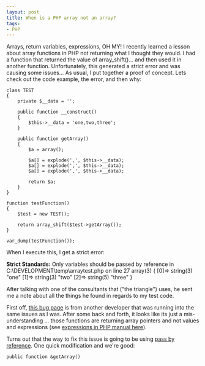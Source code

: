 ```yaml
---
layout: post
title: When is a PHP array not an array?
tags:
- PHP
---
```


Arrays, return variables, expressions, OH MY!  I recently learned a lesson about array functions in PHP not returning what I thought they would.  I had a function that returned the value of array_shift()... and then used it in another function.  Unfortunately, this generated a strict error and was causing some issues... As usual, I put together a proof of concept.  Lets check out the code example, the error, and then why:

```php?start_inline=1
class TEST
{
    private $__data = '';
 
    public function __construct()
    {
        $this->__data = 'one,two,three';
    }
 
    public function getArray()
    {
        $a = array();
 
        $a[] = explode(',', $this->__data);
        $a[] = explode(',', $this->__data);
        $a[] = explode(',', $this->__data);
 
        return $a;
    }
}
 
function testFunction()
{
    $test = new TEST();
 
    return array_shift($test->getArray());
}
 
var_dump(testFunction());
```

When I execute this, I get a strict error:

**Strict Standards:** Only variables should be passed by reference in C:\DEVELOPMENT\temp\arraytest.php on line 27
array(3) { [0]=> string(3) "one" [1]=> string(3) "two" [2]=> string(5) "three" }

After talking with one of the consultants that ("the triangle") uses, he sent me a note about all the things he found in regards to my test code.

First off, [this bug page](http://bugs.php.net/bug.php?id=33466) is from another developer that was running into the same issues as I was.  After some back and forth, it looks like its just a mis-understanding ... those functions are returning array pointers and not values and expressions (see [expressions in PHP manual here](http://us.php.net/language.expressions)).

Turns out that the way to fix this issue is going to be using [pass by reference](http://us.php.net/language.references.pass).  One quick modification and we're good:

```php?start_inline=1
public function &getArray()
```
